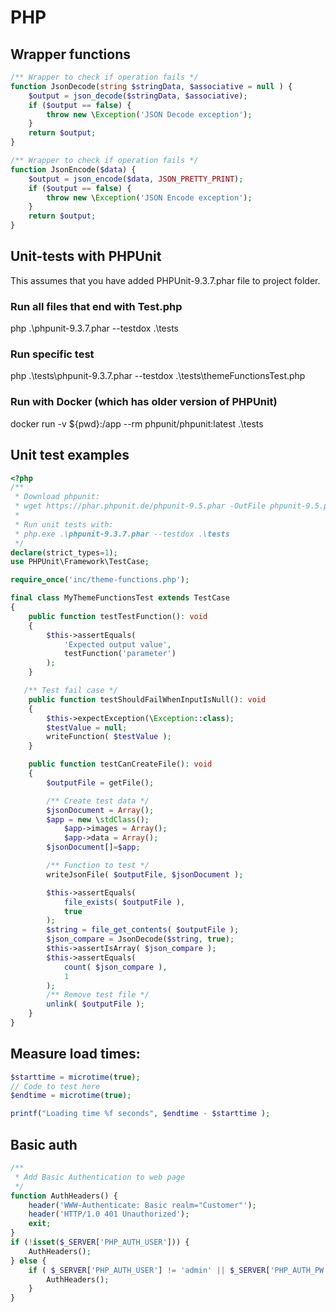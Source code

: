 # PHP

## Wrapper functions

```php
/** Wrapper to check if operation fails */
function JsonDecode(string $stringData, $associative = null ) {
	$output = json_decode($stringData, $associative);
	if ($output == false) {
		throw new \Exception('JSON Decode exception');
	}
	return $output;
}

/** Wrapper to check if operation fails */
function JsonEncode($data) {
	$output = json_encode($data, JSON_PRETTY_PRINT);
	if ($output == false) {
		throw new \Exception('JSON Encode exception');
	}
	return $output;
}
```

## Unit-tests with PHPUnit

This assumes that you have added PHPUnit-9.3.7.phar file to project folder.

### Run all files that end with Test.php

php .\phpunit-9.3.7.phar --testdox .\tests

### Run specific test

php .\tests\phpunit-9.3.7.phar --testdox .\tests\themeFunctionsTest.php

### Run with Docker (which has older version of PHPUnit)

docker run -v ${pwd}:/app --rm phpunit/phpunit:latest .\tests

## Unit test examples

```php
<?php
/**
 * Download phpunit:
 * wget https://phar.phpunit.de/phpunit-9.5.phar -OutFile phpunit-9.5.phar
 *
 * Run unit tests with:
 * php.exe .\phpunit-9.3.7.phar --testdox .\tests
 */
declare(strict_types=1);
use PHPUnit\Framework\TestCase;

require_once('inc/theme-functions.php');

final class MyThemeFunctionsTest extends TestCase
{
    public function testTestFunction(): void
    {
        $this->assertEquals(
            'Expected output value',
            testFunction('parameter')
        );
    }

   /** Test fail case */
    public function testShouldFailWhenInputIsNull(): void
    {
        $this->expectException(\Exception::class);
        $testValue = null;
        writeFunction( $testValue );
    }

    public function testCanCreateFile(): void
    {
        $outputFile = getFile();

        /** Create test data */
        $jsonDocument = Array();
        $app = new \stdClass();
            $app->images = Array();
            $app->data = Array();
        $jsonDocument[]=$app;

        /** Function to test */
        writeJsonFile( $outputFile, $jsonDocument );

        $this->assertEquals(
            file_exists( $outputFile ),
            true
        );
        $string = file_get_contents( $outputFile );
        $json_compare = JsonDecode($string, true);
        $this->assertIsArray( $json_compare );
        $this->assertEquals(
            count( $json_compare ),
            1
        );
        /** Remove test file */
        unlink( $outputFile );
    }
}

```

## Measure load times:

```php
$starttime = microtime(true);
// Code to test here
$endtime = microtime(true);

printf("Loading time %f seconds", $endtime - $starttime );
```

## Basic auth

```php
/**
 * Add Basic Authentication to web page
 */
function AuthHeaders() {
	header('WWW-Authenticate: Basic realm="Customer"');
	header('HTTP/1.0 401 Unauthorized');
	exit;
}
if (!isset($_SERVER['PHP_AUTH_USER'])) {
	AuthHeaders();
} else {
	if ( $_SERVER['PHP_AUTH_USER'] != 'admin' || $_SERVER['PHP_AUTH_PW'] != 'password' ) {
		AuthHeaders();
	}
}
```
